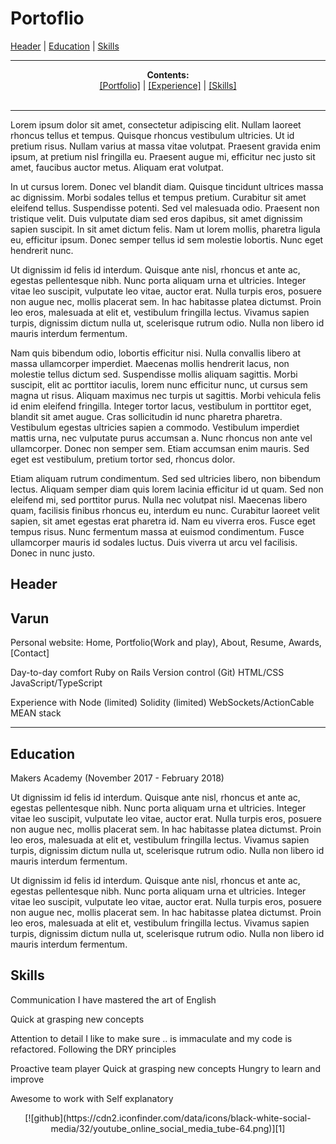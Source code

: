 # Portoflio

[Header](#header) | [Education](#education) | [Skills](#skills)
___

<p align="center">
  <b>Contents:</b><br>
  <a href="#portfolio">[Portfolio]</a> |
  <a href="#education">[Experience]</a> |
  <a href="#skills">[Skills]</a>
  <br><br>
</p>

___

Lorem ipsum dolor sit amet, consectetur adipiscing elit. Nullam laoreet rhoncus tellus et tempus. Quisque rhoncus vestibulum ultricies. Ut id pretium risus. Nullam varius at massa vitae volutpat. Praesent gravida enim ipsum, at pretium nisl fringilla eu. Praesent augue mi, efficitur nec justo sit amet, faucibus auctor metus. Aliquam erat volutpat.

In ut cursus lorem. Donec vel blandit diam. Quisque tincidunt ultrices massa ac dignissim. Morbi sodales tellus et tempus pretium. Curabitur sit amet eleifend tellus. Suspendisse potenti. Sed vel malesuada odio. Praesent non tristique velit. Duis vulputate diam sed eros dapibus, sit amet dignissim sapien suscipit. In sit amet dictum felis. Nam ut lorem mollis, pharetra ligula eu, efficitur ipsum. Donec semper tellus id sem molestie lobortis. Nunc eget hendrerit nunc.

Ut dignissim id felis id interdum. Quisque ante nisl, rhoncus et ante ac, egestas pellentesque nibh. Nunc porta aliquam urna et ultricies. Integer vitae leo suscipit, vulputate leo vitae, auctor erat. Nulla turpis eros, posuere non augue nec, mollis placerat sem. In hac habitasse platea dictumst. Proin leo eros, malesuada at elit et, vestibulum fringilla lectus. Vivamus sapien turpis, dignissim dictum nulla ut, scelerisque rutrum odio. Nulla non libero id mauris interdum fermentum.

Nam quis bibendum odio, lobortis efficitur nisi. Nulla convallis libero at massa ullamcorper imperdiet. Maecenas mollis hendrerit lacus, non molestie tellus dictum sed. Suspendisse mollis aliquam sagittis. Morbi suscipit, elit ac porttitor iaculis, lorem nunc efficitur nunc, ut cursus sem magna ut risus. Aliquam maximus nec turpis ut sagittis. Morbi vehicula felis id enim eleifend fringilla. Integer tortor lacus, vestibulum in porttitor eget, blandit sit amet augue. Cras sollicitudin id nunc pharetra pharetra. Vestibulum egestas ultricies sapien a commodo. Vestibulum imperdiet mattis urna, nec vulputate purus accumsan a. Nunc rhoncus non ante vel ullamcorper. Donec non semper sem. Etiam accumsan enim mauris. Sed eget est vestibulum, pretium tortor sed, rhoncus dolor.

Etiam aliquam rutrum condimentum. Sed sed ultricies libero, non bibendum lectus. Aliquam semper diam quis lorem lacinia efficitur id ut quam. Sed non eleifend mi, sed porttitor purus. Nulla nec volutpat nisl. Maecenas libero quam, facilisis finibus rhoncus eu, interdum eu nunc. Curabitur laoreet velit sapien, sit amet egestas erat pharetra id. Nam eu viverra eros. Fusce eget tempus risus. Nunc fermentum massa at euismod condimentum. Fusce ullamcorper mauris id sodales luctus. Duis viverra ut arcu vel facilisis. Donec in nunc justo.

## Header

Varun
---


Personal website:
Home, Portfolio(Work and play), About, Resume, Awards, [Contact]

Day-to-day comfort
  Ruby on Rails
  Version control (Git)
  HTML/CSS
  JavaScript/TypeScript

Experience with
  Node (limited)
  Solidity (limited)
  WebSockets/ActionCable
  MEAN stack

___

## Education

Makers Academy (November 2017 - February 2018)

Ut dignissim id felis id interdum. Quisque ante nisl, rhoncus et ante ac, egestas pellentesque nibh. Nunc porta aliquam urna et ultricies. Integer vitae leo suscipit, vulputate leo vitae, auctor erat. Nulla turpis eros, posuere non augue nec, mollis placerat sem. In hac habitasse platea dictumst. Proin leo eros, malesuada at elit et, vestibulum fringilla lectus. Vivamus sapien turpis, dignissim dictum nulla ut, scelerisque rutrum odio. Nulla non libero id mauris interdum fermentum.

Ut dignissim id felis id interdum. Quisque ante nisl, rhoncus et ante ac, egestas pellentesque nibh. Nunc porta aliquam urna et ultricies. Integer vitae leo suscipit, vulputate leo vitae, auctor erat. Nulla turpis eros, posuere non augue nec, mollis placerat sem. In hac habitasse platea dictumst. Proin leo eros, malesuada at elit et, vestibulum fringilla lectus. Vivamus sapien turpis, dignissim dictum nulla ut, scelerisque rutrum odio. Nulla non libero id mauris interdum fermentum.

## Skills

Communication
  I have mastered the art of English

Quick at grasping new concepts

Attention to detail
  I like to make sure .. is immaculate and my code is refactored.
  Following the DRY principles

Proactive team player
Quick at grasping new concepts
Hungry to learn and improve

Awesome to work with
  Self explanatory

<p align="center">[![github](https://cdn2.iconfinder.com/data/icons/black-white-social-media/32/youtube_online_social_media_tube-64.png)][1]
</p>


[1]: http://www.youtube.com
